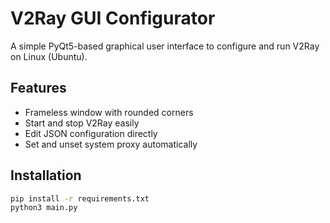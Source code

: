 # V2Ray GUI Configurator

A simple PyQt5-based graphical user interface to configure and run V2Ray on Linux (Ubuntu).

## Features

- Frameless window with rounded corners
- Start and stop V2Ray easily
- Edit JSON configuration directly
- Set and unset system proxy automatically

## Installation

```bash
pip install -r requirements.txt
python3 main.py
